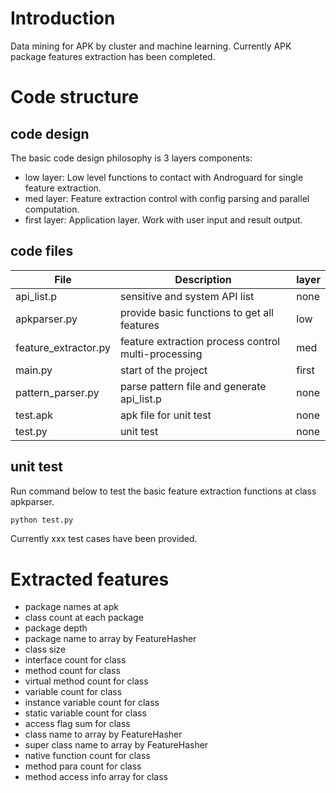 # Introduction

Data mining for APK by cluster and machine learning.
Currently APK package features extraction has been completed.

# Code structure

## code design

The basic code design philosophy is 3 layers components:
   * low layer: Low level functions to contact with Androguard for single feature extraction.
   * med layer: Feature extraction control with config parsing and parallel computation. 
   * first layer: Application layer. Work with user input and result output.

## code files

|File                |Description                                     |layer|
|--------------------|------------------------------------------------|-----|
|api_list.p          |sensitive and system API list|  none |
|apkparser.py        |provide basic functions to get all features   |low|
|feature_extractor.py|feature extraction process control multi-processing|med|
|main.py             |start of the project|first|
|pattern_parser.py   |parse pattern file and generate api_list.p|none|
|test.apk            |apk file for unit test|none|
|test.py             |unit test|none|

## unit test

Run command below to test the basic feature extraction functions at class apkparser.

```bash
python test.py
```
Currently xxx test cases have been provided.


# Extracted features


* package names at apk
* class count at each package
* package depth
* package name to array by FeatureHasher
* class size
* interface count for class
* method count for class
* virtual method count for class
* variable count for class
* instance variable count for class
* static variable count for class
* access flag sum for class
* class name to array by FeatureHasher
* super class name to array by FeatureHasher
* native function count for class
* method para count for class
* method access info array for class



